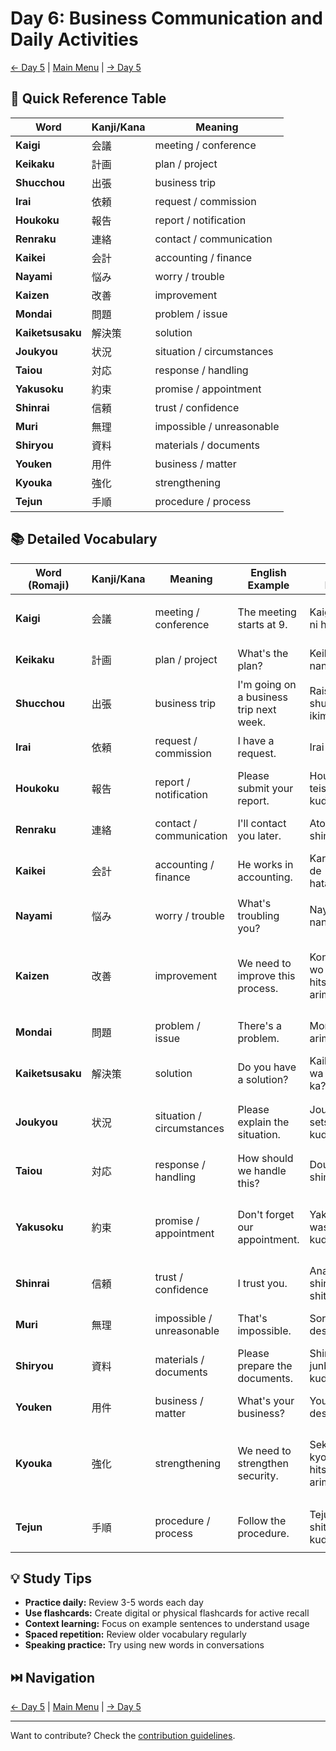 # Day 6: Business Communication and Daily Activities

[← Day 5](day-05.md) | [Main Menu](README.md)  | [→ Day 5](day-07.md)

## 📑 Quick Reference Table

| Word | Kanji/Kana | Meaning |
|------|------------|---------|
| **Kaigi** | 会議 | meeting / conference |
| **Keikaku** | 計画 | plan / project |
| **Shucchou** | 出張 | business trip |
| **Irai** | 依頼 | request / commission |
| **Houkoku** | 報告 | report / notification |
| **Renraku** | 連絡 | contact / communication |
| **Kaikei** | 会計 | accounting / finance |
| **Nayami** | 悩み | worry / trouble |
| **Kaizen** | 改善 | improvement |
| **Mondai** | 問題 | problem / issue |
| **Kaiketsusaku** | 解決策 | solution |
| **Joukyou** | 状況 | situation / circumstances |
| **Taiou** | 対応 | response / handling |
| **Yakusoku** | 約束 | promise / appointment |
| **Shinrai** | 信頼 | trust / confidence |
| **Muri** | 無理 | impossible / unreasonable |
| **Shiryou** | 資料 | materials / documents |
| **Youken** | 用件 | business / matter |
| **Kyouka** | 強化 | strengthening |
| **Tejun** | 手順 | procedure / process |

## 📚 Detailed Vocabulary

| Word (Romaji) | Kanji/Kana | Meaning | English Example | Romaji Example | Japanese Example |
|---------------|------------|---------|-----------------|----------------|------------------|
| **Kaigi** | 会議 | meeting / conference | The meeting starts at 9. | Kaigi wa ku-ji ni hajimaru. | 会議は9時に始まる。|
| **Keikaku** | 計画 | plan / project | What's the plan? | Keikaku wa nan desu ka? | 計画は何ですか？|
| **Shucchou** | 出張 | business trip | I'm going on a business trip next week. | Raishuu shucchou ni ikimasu. | 来週出張に行きます。|
| **Irai** | 依頼 | request / commission | I have a request. | Irai ga arimasu. | 依頼があります。|
| **Houkoku** | 報告 | report / notification | Please submit your report. | Houkoku o teishutsu shite kudasai. | 報告を提出してください。|
| **Renraku** | 連絡 | contact / communication | I'll contact you later. | Ato de renraku shimasu. | 後で連絡します。|
| **Kaikei** | 会計 | accounting / finance | He works in accounting. | Kare wa kaikei de hataraiteimasu. | 彼は会計で働いています。|
| **Nayami** | 悩み | worry / trouble | What's troubling you? | Nayami wa nan desu ka? | 悩みは何ですか？|
| **Kaizen** | 改善 | improvement | We need to improve this process. | Kono purosesu wo kaizen suru hitsuyou ga arimasu. | このプロセスを改善する必要があります。|
| **Mondai** | 問題 | problem / issue | There's a problem. | Mondai ga arimasu. | 問題があります。|
| **Kaiketsusaku** | 解決策 | solution | Do you have a solution? | Kaiketsusaku wa arimasu ka? | 解決策はありますか？|
| **Joukyou** | 状況 | situation / circumstances | Please explain the situation. | Joukyou wo setsumei shite kudasai. | 状況を説明してください。|
| **Taiou** | 対応 | response / handling | How should we handle this? | Dou taiou shimasu ka? | どう対応しますか？|
| **Yakusoku** | 約束 | promise / appointment | Don't forget our appointment. | Yakusoku wo wasurenaide kudasai. | 約束を忘れないでください。|
| **Shinrai** | 信頼 | trust / confidence | I trust you. | Anata wo shinrai shiteimasu. | あなたを信頼しています。|
| **Muri** | 無理 | impossible / unreasonable | That's impossible. | Sore wa muri desu. | それは無理です。|
| **Shiryou** | 資料 | materials / documents | Please prepare the documents. | Shiryou wo junbi shite kudasai. | 資料を準備してください。|
| **Youken** | 用件 | business / matter | What's your business? | Youken wa nan desu ka? | 用件は何ですか？|
| **Kyouka** | 強化 | strengthening | We need to strengthen security. | Sekyuriti wo kyouka suru hitsuyou ga arimasu. | セキュリティを強化する必要があります。|
| **Tejun** | 手順 | procedure / process | Follow the procedure. | Tejun ni shitagatte kudasai. | 手順に従ってください。|

## 💡 Study Tips

- **Practice daily:** Review 3-5 words each day
- **Use flashcards:** Create digital or physical flashcards for active recall
- **Context learning:** Focus on example sentences to understand usage
- **Spaced repetition:** Review older vocabulary regularly
- **Speaking practice:** Try using new words in conversations

## ⏭️ Navigation

[← Day 5](day-05.md) | [Main Menu](README.md)  | [→ Day 5](day-07.md)

---
Want to contribute? Check the [contribution guidelines](README.md#contributing).
